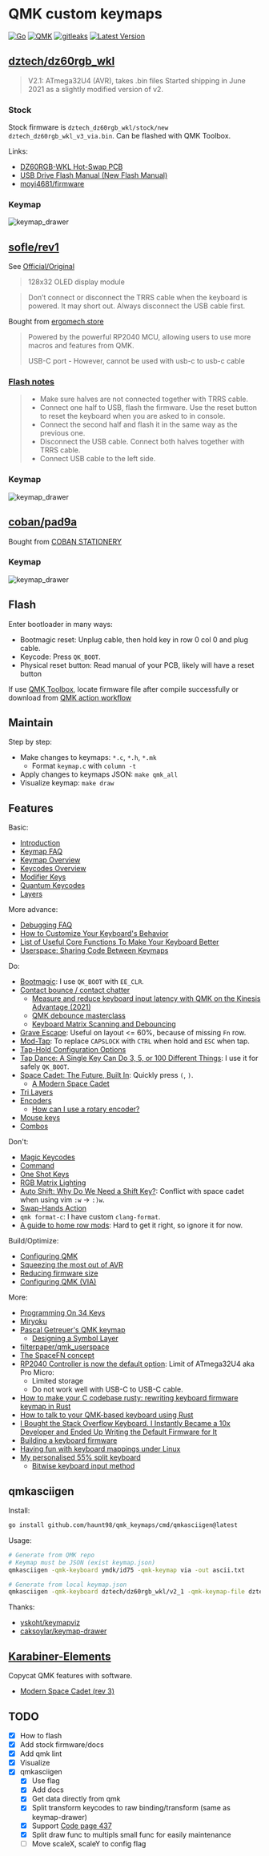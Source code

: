 # QMK custom keymaps

[![Go](https://github.com/haunt98/qmk_keymaps/actions/workflows/go.yml/badge.svg)](https://github.com/haunt98/qmk_keymaps/actions/workflows/go.yml)
[![QMK](https://github.com/haunt98/qmk_keymaps/actions/workflows/qmk.yml/badge.svg)](https://github.com/haunt98/qmk_keymaps/actions/workflows/qmk.yml)
[![gitleaks](https://github.com/haunt98/qmk_keymaps/actions/workflows/gitleaks.yml/badge.svg)](https://github.com/haunt98/qmk_keymaps/actions/workflows/gitleaks.yml)
[![Latest Version](https://img.shields.io/github/v/tag/haunt98/qmk_keymaps)](https://github.com/haunt98/qmk_keymaps/tags)

## [dztech/dz60rgb_wkl](https://github.com/qmk/qmk_firmware/tree/master/keyboards/dztech/dz60rgb_wkl)

> V2.1: ATmega32U4 (AVR), takes .bin files Started shipping in June 2021 as a
> slightly modified version of v2.

### Stock

Stock firmware is `dztech_dz60rgb_wkl/stock/new dztech_dz60rgb_wkl_v3_via.bin`.
Can be flashed with QMK Toolbox.

Links:

- [DZ60RGB-WKL Hot-Swap PCB](https://kbdfans.com/products/dz60rgb-wkl-hot-swap-pcb)
- [USB Drive Flash Manual (New Flash Manual)](https://docs.google.com/document/d/111qx6Qec4JqtIhWaZlMND-VuRnFtn9a-gJaHN8fsL7M/edit?usp=sharing)
- [moyi4681/firmware](https://github.com/moyi4681/firmware)

### Keymap

![keymap_drawer](dztech_dz60rgb_wkl/keymap_drawer/keymap.svg)

## [sofle/rev1](https://github.com/qmk/qmk_firmware/tree/master/keyboards/sofle/rev1)

See [Official/Original](https://josefadamcik.github.io/SofleKeyboard/)

> 128x32 OLED display module

> Don’t connect or disconnect the TRRS cable when the keyboard is powered. It
> may short out. Always disconnect the USB cable first.

Bought from
[ergomech.store](https://ergomech.store/shop/sofle-v2-sandwich-style-12)

> Powered by the powerful RP2040 MCU, allowing users to use more macros and
> features from QMK.
>
> USB-C port - However, cannot be used with usb-c to usb-c cable

### [Flash notes](https://josefadamcik.github.io/SofleKeyboard/build_guide.html)

> - Make sure halves are not connected together with TRRS cable.
> - Connect one half to USB, flash the firmware. Use the reset button to reset
>   the keyboard when you are asked to in console.
> - Connect the second half and flash it in the same way as the previous one.
> - Disconnect the USB cable. Connect both halves together with TRRS cable.
> - Connect USB cable to the left side.

### Keymap

![keymap_drawer](sofle_rev1/keymap_drawer/keymap.svg)

## [coban/pad9a](https://github.com/qmk/qmk_firmware/tree/master/keyboards/coban/pad9a)

Bought from
[COBAN STATIONERY](https://cobanstationery.com/product/coban-pad-9a-banh-chung/)

### Keymap

![keymap_drawer](coban_pad9a/keymap_drawer/keymap.svg)

## Flash

Enter bootloader in many ways:

- Bootmagic reset: Unplug cable, then hold key in row 0 col 0 and plug cable.
- Keycode: Press `QK_BOOT`.
- Physical reset button: Read manual of your PCB, likely will have a reset
  button

If use [QMK Toolbox](https://github.com/qmk/qmk_toolbox), locate firmware file
after compile successfully or download from
[QMK action workflow](https://github.com/haunt98/qmk_keymaps/actions/workflows/qmk.yml)

## Maintain

Step by step:

- Make changes to keymaps: `*.c`, `*.h`, `*.mk`
  - Format `keymap.c` with `column -t`
- Apply changes to keymaps JSON: `make qmk_all`
- Visualize keymap: `make draw`

## Features

Basic:

- [Introduction](https://github.com/qmk/qmk_firmware/blob/master/docs/getting_started_introduction.md)
- [Keymap FAQ](https://github.com/qmk/qmk_firmware/blob/master/docs/faq_keymap.md)
- [Keymap Overview](https://github.com/qmk/qmk_firmware/blob/master/docs/keymap.md)
- [Keycodes Overview](https://github.com/qmk/qmk_firmware/blob/master/docs/keycodes.md)
- [Modifier Keys](https://github.com/qmk/qmk_firmware/blob/master/docs/feature_advanced_keycodes.md)
- [Quantum Keycodes](https://github.com/qmk/qmk_firmware/blob/master/docs/quantum_keycodes.md)
- [Layers](https://github.com/qmk/qmk_firmware/blob/master/docs/feature_layers.md)

More advance:

- [Debugging FAQ](https://github.com/qmk/qmk_firmware/blob/master/docs/faq_debug.md)
- [How to Customize Your Keyboard's Behavior](https://github.com/qmk/qmk_firmware/blob/master/docs/custom_quantum_functions.md)
- [List of Useful Core Functions To Make Your Keyboard Better](https://github.com/qmk/qmk_firmware/blob/master/docs/ref_functions.md)
- [Userspace: Sharing Code Between Keymaps](https://github.com/qmk/qmk_firmware/blob/master/docs/feature_userspace.md)

Do:

- [Bootmagic](https://github.com/qmk/qmk_firmware/blob/master/docs/features/bootmagic.md):
  I use `QK_BOOT` with `EE_CLR`.
- [Contact bounce / contact chatter](https://github.com/qmk/qmk_firmware/blob/master/docs/feature_debounce_type.md)
  - [Measure and reduce keyboard input latency with QMK on the Kinesis Advantage (2021)](https://michael.stapelberg.ch/posts/2021-05-08-keyboard-input-latency-qmk-kinesis/)
  - [QMK debounce masterclass](https://kbd.news/QMK-debounce-masterclass-1435.html)
  - [Keyboard Matrix Scanning and Debouncing](https://summivox.wordpress.com/2016/06/03/keyboard-matrix-scanning-and-debouncing/)
- [Grave Escape](https://github.com/qmk/qmk_firmware/blob/master/docs/features/grave_esc.md):
  Useful on layout <= 60%, because of missing `Fn` row.
- [Mod-Tap](https://github.com/qmk/qmk_firmware/blob/master/docs/mod_tap.md): To
  replace `CAPSLOCK` with `CTRL` when hold and `ESC` when tap.
- [Tap-Hold Configuration Options](https://github.com/qmk/qmk_firmware/blob/master/docs/tap_hold.md)
- [Tap Dance: A Single Key Can Do 3, 5, or 100 Different Things](https://github.com/qmk/qmk_firmware/blob/master/docs/features/tap_dance.md):
  I use it for safely `QK_BOOT`.
- [Space Cadet: The Future, Built In](https://github.com/qmk/qmk_firmware/blob/master/docs/features/space_cadet.md):
  Quickly press `(`, `)`.
  - [A Modern Space Cadet](https://stevelosh.com/blog/2012/10/a-modern-space-cadet/)
- [Tri Layers](https://github.com/qmk/qmk_firmware/blob/master/docs/features/tri_layer.md)
- [Encoders](https://github.com/qmk/qmk_firmware/blob/master/docs/features/encoders.md)
  - [How can I use a rotary encoder?](https://docs.splitkb.com/hc/en-us/articles/360010513760-How-can-I-use-a-rotary-encoder)
- [Mouse keys](https://github.com/qmk/qmk_firmware/blob/master/docs/features/mouse_keys.md)
- [Combos](https://github.com/qmk/qmk_firmware/blob/master/docs/features/combo.md)

Don't:

- [Magic Keycodes](https://github.com/qmk/qmk_firmware/blob/master/docs/keycodes_magic.md)
- [Command](https://github.com/qmk/qmk_firmware/blob/master/docs/features/command.md)
- [One Shot Keys](https://github.com/qmk/qmk_firmware/blob/master/docs/one_shot_keys.md)
- [RGB Matrix Lighting](https://github.com/qmk/qmk_firmware/blob/master/docs/features/rgb_matrix.md)
- [Auto Shift: Why Do We Need a Shift Key?](https://github.com/qmk/qmk_firmware/blob/master/docs/features/auto_shift.md):
  Conflict with space cadet when using vim `:w` -> `:)w`.
- [Swap-Hands Action](https://github.com/qmk/qmk_firmware/blob/master/docs/features/swap_hands.md)
- `qmk format-c`: I have custom `clang-format`.
- [A guide to home row mods](https://precondition.github.io/home-row-mods): Hard
  to get it right, so ignore it for now.

Build/Optimize:

- [Configuring QMK](https://github.com/qmk/qmk_firmware/blob/master/docs/config_options.md)
- [Squeezing the most out of AVR](https://github.com/qmk/qmk_firmware/blob/master/docs/squeezing_avr.md)
- [Reducing firmware size](https://get.vial.today/docs/firmware-size.html)
- [Configuring QMK (VIA)](https://www.caniusevia.com/docs/configuring_qmk)

More:

- [Programming On 34 Keys](https://peppe.rs/posts/programming_on_34_keys/)
- [Miryoku](https://github.com/manna-harbour/miryoku)
- [Pascal Getreuer's QMK keymap](https://github.com/getreuer/qmk-keymap)
  - [Designing a Symbol Layer](https://getreuer.info/posts/keyboards/symbol-layer/index.html)
- [filterpaper/qmk_userspace](https://github.com/filterpaper/qmk_userspace)
- [The SpaceFN concept](https://kbd.news/The-SpaceFN-concept-2315.html)
- [RP2040 Controller is now the default option](https://ergomech.store/blog/ergomech-blog-1/rp2040-controller-is-now-the-default-option-3):
  Limit of ATmega32U4 aka Pro Micro:
  - Limited storage
  - Do not work well with USB-C to USB-C cable.
- [How to make your C codebase rusty: rewriting keyboard firmware keymap in Rust](https://about.houqp.me/posts/rusty-c/)
- [How to talk to your QMK-based keyboard using Rust](http://rantsideasstuff.com/posts/2021/01/26-how-to-talk-to-your-qmk-based-keyboard-using-rust/)
- [I Bought the Stack Overflow Keyboard. I Instantly Became a 10x Developer and Ended Up Writing the Default Firmware for It](https://teknologiumum.com/posts/i-bought-the-stack-overflow-keyboard-i-instantly-became-a-10x-developer-and-ended-up-writing-the-default-firmware-for-it)
- [Building a keyboard firmware](https://matt3o.com/building-a-keyboard-firmware/)
- [Having fun with keyboard mappings under Linux](https://pulsar17.me/2023/09/keymapping)
- [My personalised 55% split keyboard](https://leanrada.com/notes/my-personalised-keyboard/)
  - [Bitwise keyboard input method](https://leanrada.com/notes/developing-bitwise-input-method/)

## qmkasciigen

Install:

```sh
go install github.com/haunt98/qmk_keymaps/cmd/qmkasciigen@latest
```

Usage:

```sh
# Generate from QMK repo
# Keymap must be JSON (exist keymap.json)
qmkasciigen -qmk-keyboard ymdk/id75 -qmk-keymap via -out ascii.txt

# Generate from local keymap.json
qmkasciigen -qmk-keyboard dztech/dz60rgb_wkl/v2_1 -qmk-keymap-file dztech_dz60rgb_wkl/keymaps_json/haunt98/keymap.json -out ascii.txt
```

Thanks:

- [yskoht/keymapviz](https://github.com/yskoht/keymapviz)
- [caksoylar/keymap-drawer](https://github.com/caksoylar/keymap-drawer)

## [Karabiner-Elements](https://github.com/pqrs-org/Karabiner-Elements)

Copycat QMK features with software.

- [Modern Space Cadet (rev 3)](https://ke-complex-modifications.pqrs.org/json/space_cadet.json)

## TODO

- [x] How to flash
- [x] Add stock firmware/docs
- [x] Add qmk lint
- [x] Visualize
- [x] qmkasciigen
  - [x] Use flag
  - [x] Add docs
  - [x] Get data directly from qmk
  - [x] Split transform keycodes to raw binding/transform (same as
        keymap-drawer)
  - [x] Support [Code page 437](https://en.wikipedia.org/wiki/Code_page_437)
  - [x] Split draw func to multipls small func for easily maintenance
  - [ ] Move scaleX, scaleY to config flag
